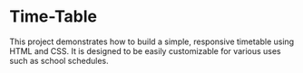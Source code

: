 # Time-Table
This project demonstrates how to build a simple, responsive timetable using HTML and CSS. It is designed to be easily customizable for various uses such as school schedules.
